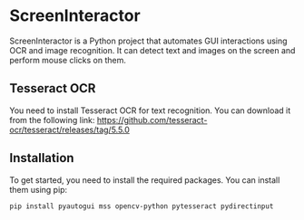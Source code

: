 # ScreenInteractor

ScreenInteractor is a Python project that automates GUI interactions using OCR and image recognition. It can detect text and images on the screen and perform mouse clicks on them.


## Tesseract OCR

You need to install Tesseract OCR for text recognition. You can download it from the following link: https://github.com/tesseract-ocr/tesseract/releases/tag/5.5.0


## Installation

To get started, you need to install the required packages. You can install them using pip: 

```bash
pip install pyautogui mss opencv-python pytesseract pydirectinput

